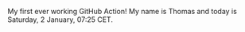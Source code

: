 My first ever working GitHub Action!
My name is Thomas and today is Saturday, 2 January, 07:25 CET. 
